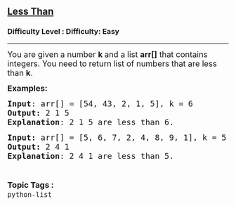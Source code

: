 <h2><a href="https://www.geeksforgeeks.org/problems/less-than/1&selectedLang=python3">Less Than</a></h2><h3>Difficulty Level : Difficulty: Easy</h3><hr><div class="problems_problem_content__Xm_eO"><p><span style="font-size: 18px;">You are given a number <strong>k </strong>and a list <strong>arr[]</strong> that contains integers. You need to return list of numbers that are less than <strong>k</strong>.</span></p>
<p><span style="font-size: 18px;"><strong>Examples:</strong></span> <span style="font-size: 18px;"><strong> </strong></span></p>
<pre><span style="font-size: 18px;"><strong>Input</strong>: arr[] = [54, 43, 2, 1, 5], k = 6
<strong>Output:</strong> 2 1 5
<strong>Explanation</strong>: 2 1 5 are less than 6.</span></pre>
<pre><span style="font-size: 18px;"><strong>Input: </strong>arr[] = [5, 6, 7, 2, 4, 8, 9, 1], k = 5
<strong>Output: </strong>2 4 1
<strong>Explanation</strong>: 2 4 1 are less than 5.</span></pre></div><br><p><span style=font-size:18px><strong>Topic Tags : </strong><br><code>python-list</code>&nbsp;